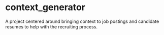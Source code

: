 # context_generator
A project centered around bringing context to job postings and candidate resumes to help with the recruiting process.
